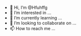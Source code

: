 - 👋 Hi, I’m @Hfuhffg
- 👀 I’m interested in ...
- 🌱 I’m currently learning ...
- 💞️ I’m looking to collaborate on ...
- 📫 How to reach me ...

<!---
Hfuhffg/Hfuhffg is a ✨ special ✨ repository because its `README.md` (this file) appears on your GitHub profile.
You can click the Preview link to take a look at your changes.
--->
